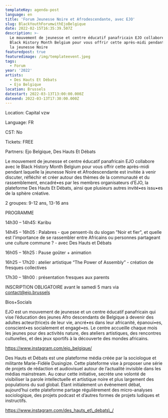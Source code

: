 ```yaml
---
templateKey: agenda-post
language: en
title: 'Forum Jeunesse Noire et Afrodescendante, avec EJO'
slug: BlackYouthForumwithEjoBelgique
date: 2022-02-15T16:35:39.507Z
description: >-
  Le mouvement de jeunesse et centre éducatif panafricain EJO collabore avec le
  Black History Month Belgium pour vous offrir cette après-midi pendant laquelle
  la jeunesse Noire 
featuredpost: true
featuredimage: /img/templateevent.jpeg
tags:
  - Forum
year: '2022'
artists:
  - Des Hauts Et Débats
  - Ejo Belgique
location: Brussels
datestart: 2022-03-13T13:00:00.000Z
dateend: 2022-03-13T17:30:00.000Z
---
```

Location: Capital vzw

Language: FR

CST: No

Tickets: FREE

Partners: Ejo Belgique, Des Hauts Et Débats

Le mouvement de jeunesse et centre éducatif panafricain EJO collabore avec le Black History Month Belgium pour vous offrir cette après-midi pendant laquelle la jeunesse Noire et Afrodescendante est invitée à venir discuter, réfléchir et créer autour des thèmes de la communauté et du rassemblement, encadré•es par les membres organisateurs d’EJO, la plateforme Des Hauts Et Débats, ainsi que plusieurs autres invité•es issu•es de la sphère créative.

2 groupes: 9-12 ans, 13-16 ans

PROGRAMME

14h30 – 14h45: Karibu

14h45 – 16h05 : Palabres - que pensent-ils du slogan "Noir et fier", et quelle est l'importance de se rassembler entre Africains ou  personnes partageant une culture commune ? - avec Des Hauts et Débats

16h05 – 16h25 : Pause goûter + animation

16h25 – 17h20 : atelier artistique “The Power of Assembly” - création de fresques collectives 

17h30 – 18h00 : présentation fresques aux parents



INSCRIPTION OBLIGATOIRE  avant le samedi 5 mars via contact@ejo.brussels

Bios+Socials

EJO est un mouvement de jeunesse et un centre éducatif panafricain qui vise l’éducation des jeunes Afro descendants de Belgique à devenir des adultes acteur(trice)s de leur vie, ancré•es dans leur africanité, épanoui•es, conscient•es socialement et engagé•es. Le centre accueille chaque mois les jeunes pour des activités nature, des ateliers artistiques, des rencontres culturelles, et des jeux sportifs à la découverte des mondes africains.

https://www.instagram.com/ejo_belgique/

Des Hauts et Débats est une plateforme média créée par la sociologue et militante Marie-Fidèle Dusingize. Cette plateforme vise à proposer une série de projets de rédaction et audiovisuel autour de l’actualité invisible dans les médias mainstream. Au cœur cette initiative, secrète une volonté de visibiliser la parole intellectuelle et artistique noire et plus largement des populations du sud global. Étant initialement un événement débat, aujourd’hui cette plateforme partage régulièrement des micro-analyses sociologique, des projets podcast et d’autres formes de projets ludiques et instructifs.

https://www.instagram.com/des_hauts_et\_debats\_/
